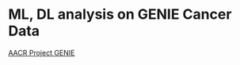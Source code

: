 # ML, DL analysis on GENIE Cancer Data
[AACR Project GENIE](https://www.synapse.org/#!Synapse:syn7222066/wiki/405659)
